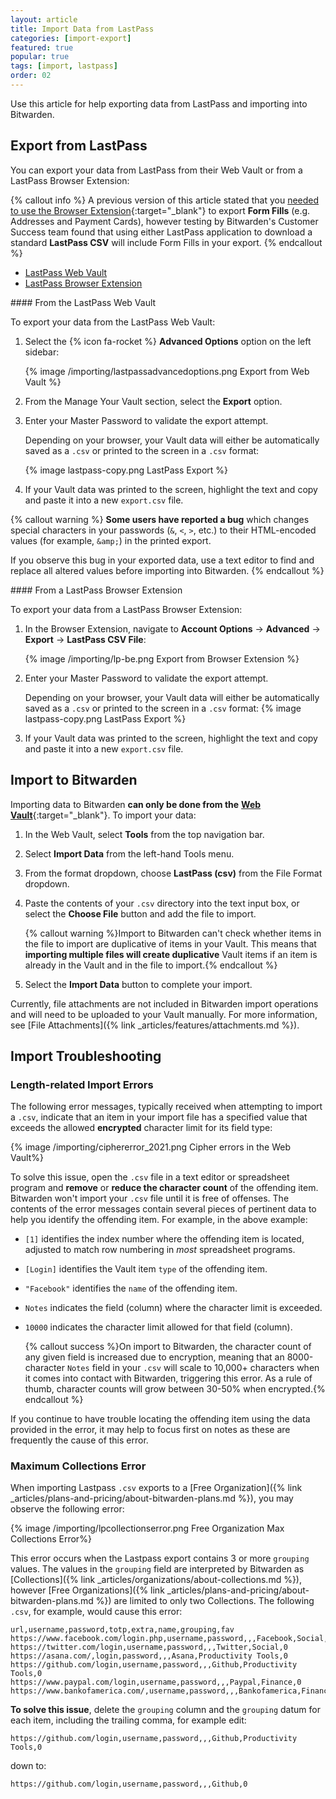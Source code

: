 ```yaml
---
layout: article
title: Import Data from LastPass
categories: [import-export]
featured: true
popular: true
tags: [import, lastpass]
order: 02
---
```


Use this article for help exporting data from LastPass and importing into Bitwarden.

## Export from LastPass

You can export your data from LastPass from their Web Vault or from a LastPass Browser Extension:

{% callout info %}
A previous version of this article stated that you [needed to use the Browser Extension](https://support.logmeininc.com/lastpass/help/how-do-i-nbsp-export-my-lastpass-form-fill-profiles){:target="\_blank"} to export **Form Fills** (e.g. Addresses and Payment Cards), however testing by Bitwarden's Customer Success team found that using either LastPass application to download a standard **LastPass CSV** will include Form Fills in your export.
{% endcallout %}

<ul class="nav nav-tabs" id="myTab" role="tablist">
  <li class="nav-item" role="presentation">
    <a class="nav-link active" id="webtab" data-bs-toggle="tab" href="#web" role="tab" aria-controls="browsertab" aria-selected="true">LastPass Web Vault</a>
  </li>
  <li class="nav-item" role="presentation">
    <a class="nav-link" id="browsertab" data-bs-toggle="tab" href="#browser-extension" role="tab" aria-controls="browsertab" aria-selected="false">LastPass Browser Extension</a>
  </li>
</ul>

<div class="tab-content" id="clientsContent">
  <div class="tab-pane show active" id="web" role="tabpanel" aria-labelledby="webtab" markdown="1">
#### From the LastPass Web Vault

To export your data from the LastPass Web Vault:

1. Select the {% icon fa-rocket %} **Advanced Options** option on the left sidebar:

   {% image /importing/lastpassadvancedoptions.png Export from Web Vault %}
2. From the Manage Your Vault section, select the **Export** option.
3. Enter your Master Password to validate the export attempt.

   Depending on your browser, your Vault data will either be automatically saved as a `.csv` or printed to the screen in a `.csv` format:

   {% image lastpass-copy.png LastPass Export %}
4. If your Vault data was printed to the screen, highlight the text and copy and paste it into a new `export.csv` file.

{% callout warning %}
**Some users have reported a bug** which changes special characters in your passwords (`&`, `<`, `>`, etc.) to their HTML-encoded values (for example, `&amp;`) in the printed export.

If you observe this bug in your exported data, use a text editor to find and replace all altered values before importing into Bitwarden.
{% endcallout %}
  </div>
  <div class="tab-pane" id="browser-extension" role="tabpanel" aria-labelledby="browsertab" markdown="1">
#### From a LastPass Browser Extension

To export your data from a LastPass Browser Extension:

1. In the Browser Extension, navigate to **Account Options** &rarr; **Advanced** &rarr; **Export** &rarr; **LastPass CSV File**:

   {% image /importing/lp-be.png Export from Browser Extension %}
2. Enter your Master Password to validate the export attempt.

   Depending on your browser, your Vault data will either be automatically saved as a `.csv` or printed to the screen in a `.csv` format:
   {% image lastpass-copy.png LastPass Export %}
4. If your Vault data was printed to the screen, highlight the text and copy and paste it into a new `export.csv` file.
  </div>
</div>

## Import to Bitwarden

Importing data to Bitwarden **can only be done from the** [**Web Vault**](https://vault.bitwarden.com){:target="\_blank"}. To import your data:

 1. In the Web Vault, select **Tools** from the top navigation bar.
 2. Select **Import Data** from the left-hand Tools menu.
 3. From the format dropdown, choose **LastPass (csv)** from the File Format dropdown.

 5. Paste the contents of your `.csv` directory into the text input box, or select the **Choose File** button and add the file to import.

    {% callout warning %}Import to Bitwarden can't check whether items in the file to import are duplicative of items in your Vault. This means that **importing multiple files will create duplicative** Vault items if an item is already in the Vault and in the file to import.{% endcallout %}
 6. Select the **Import Data** button to complete your import.

 Currently, file attachments are not included in Bitwarden import operations and will need to be uploaded to your Vault manually. For more information, see [File Attachments]({% link _articles/features/attachments.md %}).

## Import Troubleshooting

### Length-related Import Errors

The following error messages, typically received when attempting to import a `.csv`, indicate that an item in your import file has a specified value that exceeds the allowed **encrypted** character limit for its field type:

{% image /importing/ciphererror_2021.png Cipher errors in the Web Vault%}

To solve this issue, open the `.csv` file in a text editor or spreadsheet program and **remove** or **reduce the character count** of the offending item. Bitwarden won't import your `.csv` file until it is free of offenses. The contents of the error messages contain several pieces of pertinent data to help you identify the offending item. For example, in the above example:

- `[1]` identifies the index number where the offending item is located, adjusted to match row numbering in *most* spreadsheet programs.
- `[Login]` identifies the Vault item `type` of the offending item.
- `"Facebook"` identifies the `name` of the offending item.
- `Notes` indicates the field (column) where the character limit is exceeded.
- `10000` indicates the character limit allowed for that field (column).

   {% callout success %}On import to Bitwarden, the character count of any given field is increased due to encryption, meaning that an 8000-character `Notes` field in your `.csv` will scale to 10,000+ characters when it comes into contact with Bitwarden, triggering this error. As a rule of thumb, character counts will grow between 30-50% when encrypted.{% endcallout %}

If you continue to have trouble locating the offending item using the data provided in the error, it may help to focus first on notes as these are frequently the cause of this error.

### Maximum Collections Error

When importing Lastpass `.csv` exports to a [Free Organization]({% link _articles/plans-and-pricing/about-bitwarden-plans.md %}), you may observe the following error:

{% image /importing/lpcollectionserror.png Free Organization Max Collections Error%}

This error occurs when the Lastpass export contains 3 or more `grouping` values. The values in the `grouping` field are interpreted by Bitwarden as [Collections]({% link _articles/organizations/about-collections.md %}), however [Free Organizations]({% link _articles/plans-and-pricing/about-bitwarden-plans.md %}) are limited to only two Collections. The following `.csv`, for example, would cause this error:

```
url,username,password,totp,extra,name,grouping,fav
https://www.facebook.com/login.php,username,password,,,Facebook,Social,0
https://twitter.com/login,username,password,,,Twitter,Social,0
https://asana.com/,login,password,,,Asana,Productivity Tools,0
https://github.com/login,username,password,,,Github,Productivity Tools,0
https://www.paypal.com/login,username,password,,,Paypal,Finance,0
https://www.bankofamerica.com/,username,password,,,Bankofamerica,Finance,0
```

**To solve this issue**, delete the `grouping` column and the `grouping` datum for each item, including the trailing comma, for example edit:

```
https://github.com/login,username,password,,,Github,Productivity Tools,0
```
down to:
```
https://github.com/login,username,password,,,Github,0
```
